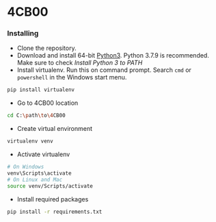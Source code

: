 # 4CB00

### Installing
- Clone the repository.
- Download and install 64-bit [Python3](https://www.python.org/getit/). Python 3.7.9 is recommended. Make sure to check *Install Python 3 to PATH*
- Install virtualenv. Run this on command prompt. Search `cmd` or `powershell` in the Windows start menu.
```bash
pip install virtualenv
```
- Go to 4CB00 location
```bash
cd C:\path\to\4CB00
```
- Create virtual environment
```bash
virtualenv venv
```
- Activate virtualenv
```bash
# On Windows
venv\Scripts\activate
# On Linux and Mac
source venv/Scripts/activate
```
- Install required packages
```bash
pip install -r requirements.txt
```